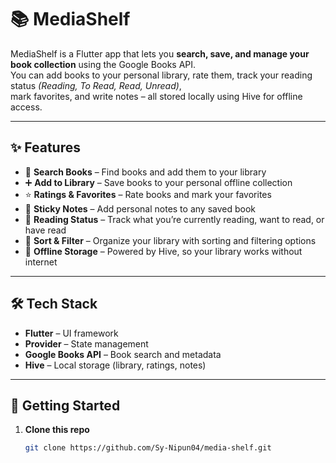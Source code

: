 # 📚 MediaShelf  

MediaShelf is a Flutter app that lets you **search, save, and manage your book collection** using the Google Books API.  
You can add books to your personal library, rate them, track your reading status *(Reading, To Read, Read, Unread)*,  
mark favorites, and write notes – all stored locally using Hive for offline access.  

---

## ✨ Features  

- 🔎 **Search Books** – Find books and add them to your library  
- ➕ **Add to Library** – Save books to your personal offline collection  
- ⭐ **Ratings & Favorites** – Rate books and mark your favorites  
- 📝 **Sticky Notes** – Add personal notes to any saved book  
- 📖 **Reading Status** – Track what you’re currently reading, want to read, or have read  
- 🔄 **Sort & Filter** – Organize your library with sorting and filtering options  
- 💾 **Offline Storage** – Powered by Hive, so your library works without internet  

---

## 🛠️ Tech Stack  

- **Flutter** – UI framework  
- **Provider** – State management  
- **Google Books API** – Book search and metadata  
- **Hive** – Local storage (library, ratings, notes)  

---

## 🚀 Getting Started  

1. **Clone this repo**
     
   ```bash
   git clone https://github.com/Sy-Nipun04/media-shelf.git
